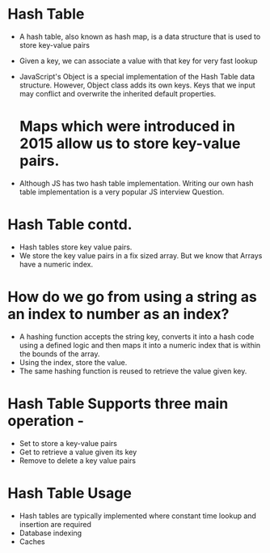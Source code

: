 # Hash Table
* A hash table, also known as hash map, is a data structure that is used to store key-value pairs
*  Given a key, we can associate a value with that key for very fast lookup
* JavaScript's Object is a special implementation of the Hash Table data structure. However, Object class adds its own keys. Keys that we input may conflict and overwrite the inherited default properties.

    # Maps which were introduced in 2015 allow us to store key-value pairs.

* Although JS has two hash table implementation. Writing our own hash table implementation is a very popular JS interview Question.


# Hash Table contd.
* Hash tables store key value pairs.
* We store the key value pairs in a fix sized array. But we know that Arrays have a numeric index.

# How do we go from using a string as an index to number as an index?
* A hashing function accepts the string key, converts it into a hash code using a defined logic and then maps it into a numeric index that is within the bounds of the array.
* Using the index, store the value.
* The same hashing function is reused to retrieve the value given key.

# Hash Table Supports three main operation -
* Set to store a key-value pairs
* Get to retrieve a value given its key
* Remove to delete a key value pairs

# Hash Table Usage
* Hash tables are typically implemented where constant time lookup and insertion are required
* Database indexing
* Caches

